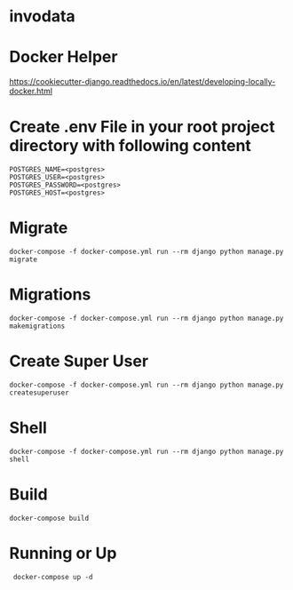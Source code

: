 # invodata

# Docker Helper

https://cookiecutter-django.readthedocs.io/en/latest/developing-locally-docker.html

# Create .env File in your root project directory with following content

    POSTGRES_NAME=<postgres>
    POSTGRES_USER=<postgres>
    POSTGRES_PASSWORD=<postgres>
    POSTGRES_HOST=<postgres>

# Migrate

    docker-compose -f docker-compose.yml run --rm django python manage.py migrate

# Migrations

    docker-compose -f docker-compose.yml run --rm django python manage.py makemigrations

# Create Super User

    docker-compose -f docker-compose.yml run --rm django python manage.py createsuperuser

# Shell

    docker-compose -f docker-compose.yml run --rm django python manage.py shell

# Build

    docker-compose build

# Running or Up

     docker-compose up -d




